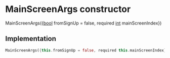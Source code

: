 


# MainScreenArgs constructor







MainScreenArgs(\{[bool](https://api.flutter.dev/flutter/dart-core/bool-class.html) fromSignUp = false, required [int](https://api.flutter.dev/flutter/dart-core/int-class.html) mainScreenIndex})





## Implementation

```dart
MainScreenArgs({this.fromSignUp = false, required this.mainScreenIndex});
```







